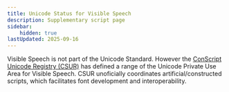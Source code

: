 ```yaml
---
title: Unicode Status for Visible Speech
description: Supplementary script page
sidebar:
    hidden: true
lastUpdated: 2025-09-16
---
```


Visible Speech is not part of the Unicode Standard. However the [ConScript Unicode Registry (CSUR)](http://www.evertype.com/standards/csur/) has defined a range of the Unicode Private Use Area for Visible Speech. CSUR unoficially coordinates artificial/constructed scripts, which facilitates font development and interoperability.

